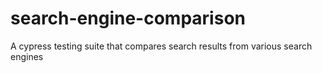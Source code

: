 # search-engine-comparison
A cypress testing suite that compares search results from various search engines
